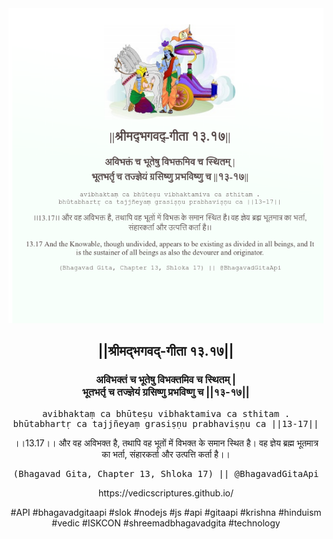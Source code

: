 <img src="../../asset/BG_13_17.png"/>
<center><h2>||श्रीमद्‍भगवद्‍-गीता १३.१७||</h2>
<h3>अविभक्तं च भूतेषु विभक्तमिव च स्थितम् |<br/>भूतभर्तृ च तज्ज्ञेयं ग्रसिष्णु प्रभविष्णु च ||१३-१७||</h3>
<pre>avibhaktaṃ ca bhūteṣu vibhaktamiva ca sthitam .<br/>bhūtabhartṛ ca tajjñeyaṃ grasiṣṇu prabhaviṣṇu ca ||13-17||</pre>
<p>।।13.17।। और वह अविभक्त है, तथापि वह भूतों में विभक्त के समान स्थित है। वह ज्ञेय ब्रह्म भूतमात्र का भर्ता, संहारकर्ता और उत्पत्ति कर्ता है।।</p>
<pre>(Bhagavad Gita, Chapter 13, Shloka 17) || @BhagavadGitaApi</pre><p>https://vedicscriptures.github.io/</p><p>#API #bhagavadgitaapi #slok #nodejs #js #api #gitaapi #krishna #hinduism #vedic #ISKCON #shreemadbhagavadgita #technology</p></center>